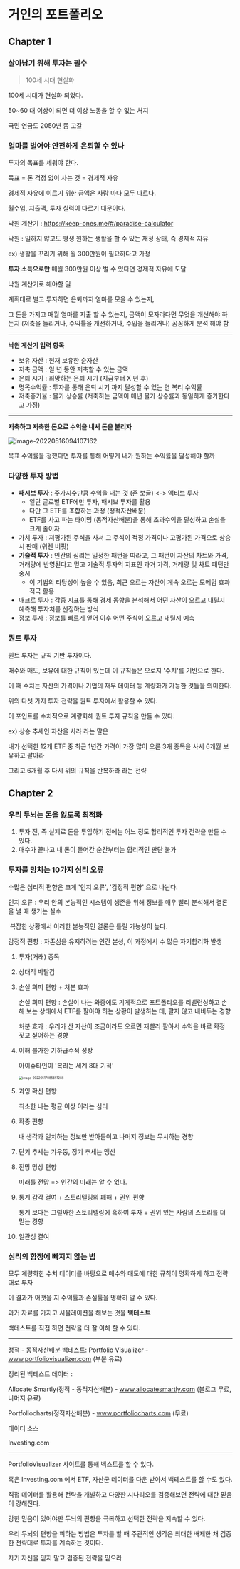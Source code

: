 # 거인의 포트폴리오



## Chapter 1





### 살아남기 위해 투자는 필수

> 100세 시대 현실화



100세 시대가 현실화 되었다.

50~60 대 이상이 되면 더 이상 노동을 할 수 없는 처지

국민 연금도 2050년 쯤 고갈



### 얼마를 벌어야 안전하게 은퇴할 수 있나

투자의 목표를 세워야 한다.

목표 = 돈 걱정 없이 사는 것 = 경제적 자유



경제적 자유에 이르기 위한 금액은 사람 마다 모두 다르다.

월수입, 지출액, 투자 실력이 다르기 때문이다.



낙원 계산기 : https://keep-ones.me/#/paradise-calculator

낙원 : 일하지 않고도 평생 원하는 생활을 할 수 있는 재정 상태, 즉 경제적 자유 



ex) 생활을 꾸리기 위해 월 300만원이 필요하다고 가정

**투자 소득으로만** 매월 300만원 이상 벌 수 있다면 경제적 자유에 도달



낙원 계산기로 해야할 일

계획대로 벌고 투자하면 은퇴까지 얼마를 모을 수 있는지,

그 돈을 가지고 매월 얼마를 지출 할 수 있는지, 금액이 모자라다면 무엇을 개선해야 하는지 (저축을 늘리거나, 수익률을 개선하거나, 수입을 늘리거나) 꼼꼼하게 분석 해야 함



----

**낙원 계산기 입력 항목**

- 보유 자산 : 현재 보유한 순자산
- 저축 금액 : 일 년 동안 저축할 수 있는 금액
- 은퇴 시기 : 희망하는 은퇴 시기 (지금부터 X 년 후)
- 명목수익률 : 투자를 통해 은퇴 시기 까지 달성할 수 있는 연 복리 수익률
- 저축증가율 : 믈가 상승률 (저축하는 금액이 매년 물가 상승률과 동일하게 증가한다고 가정)

----



**저축하고 저축한 돈으로 수익을 내서 돈을 불리자**

![image-20220516094107162](https://tva1.sinaimg.cn/large/e6c9d24egy1h29y9ttofuj21mg0u0794.jpg)



목표 수익률을 정했다면 투자를 통해 어떻게 내가 원하는 수익률을 달성해야 할까



### 다양한 투자 방법



- **패시브 투자** : 주가지수만큼 수익을 내는 것 (존 보글) <-> 액티브 투자
  - 일단 글로벌 ETF에만 투자, 패시브 투자를 활용
  - 다만 그 ETF를 조합하는 과정 (정적자산배분)
  - ETF를 사고 파는 타이밍 (동적자산배분)을 통해 초과수익을 달성하고 손실을 크게 줄이자
- 가치 투자 : 저평가된 주식을 사서 그 주식이 적정 가격이나 고평가된 가격으로 상승 시 판매 (워렌 버핏)
- **기술적 투자** : 인간의 심리는 일정한 패턴을 따라고, 그 패턴이 자산의 차트와 가격, 거래량에 반영된다고 믿고 기술적 투자의 지표인 과거 가격, 거래량 및 차트 패턴만 중시
  - 이 기법의 타당성이 높을 수 있음, 최근 오르는 자산이 계속 오르는 모메텀 효과 적극 활용
- 매크로 투자 : 각종 지표를 통해 경제 동향을 분석해서 어떤 자산이 오르고 내릴지 예측해 투자처를 선정하는 방식
- 정보 투자 : 정보를 빠르게 얻어 이후 어떤 주식이 오르고 내릴지 예측



### 퀀트 투자

퀀트 투자는 규칙 기반 투자이다.

매수와 매도, 보유에 대한 규칙이 있는데 이 규칙들은 오로지 '수치'를 기반으로 한다.

이 때 수치는 자산의 가격이나 기업의 재무 데이터 등 계량화가 가능한 것들을 의미한다.



위의 다섯 가지 투자 전략을 퀀트 투자에서 활용할 수 있다.

이 포인트를 수치적으로 계량화해 퀀트 투자 규칙을 만들 수 있다.



ex) 상승 추세인 자산을 사라 라는 말은

내가 선택한 12개 ETF 중 최근 1년간 가격이 가장 많이 오른 3개 종목을 사서 6개월 보유하고 팔아라

그리고 6개월 후 다시 위의 규칙을 반복하라 라는 전략



## Chapter 2



### 우리 두뇌는 돈을 잃도록 최적화

1. 투자 전, 즉 실제로 돈을 투입하기 전에는 어느 정도 합리적인 투자 전략을 만들 수 있다.
2. 매수가 끝나고 내 돈이 들어간 순간부터는 합리적인 판단 불가



### 투자를 망치는 10가지 심리 오류

수많은 심리적 편향은 크게 '인지 오류', '감정적 편향' 으로 나뉜다.



인지 오류 : 우리 안의 본능적인 시스템이 생존을 위해 정보를 매우 빨리 분석해서 결론을 낼 때 생기는 실수

​	복잡한 상황에서 이러한 본능적인 결론은 틀릴 가능성이 높다.

감정적 편향 : 자존심을 유지하려는 인간 본성, 이 과정에서 수 많은 자기합리화 발생



1. 투자(거래) 중독

2. 상대적 박탈감

3. 손실 회피 편향 + 처분 효과

   손실 회피 편향 : 손실이 나는 와중에도 기계적으로 포트폴리오를 리밸런싱하고 손해 보는 상태에서 ETF를 팔아야 하는 상황이 발생하는 데, 팔지 않고 내비두는 경향

   처분 효과 : 우리가 산 자산이 조금이라도 오르면 재빨리 팔아서 수익을 바로 확정 짓고 싶어하는 경향

4. 이해 불가한 기하급수적 성장

   아이슈타인이 '복리는 세계 8대 기적'

   <img src="https://tva1.sinaimg.cn/large/e6c9d24egy1h2b2m29m7jj20ma0fmq4c.jpg" alt="image-20220517085651288" style="zoom:50%;" />

5. 과잉 확신 편향

   최소한 나는 평균 이상 이라는 심리

6. 확증 편향

   내 생각과 일치하는 정보만 받아들이고 나머지 정보는 무시하는 경향

7. 단기 추세는 갸우뚱, 장기 추세는 맹신

8. 전망 망상 편향

   미래를 전망 => 인간의 미래는 알 수 없다.

9. 통계 감각 결여 + 스토리텔링의 폐해 + 권위 편향

   통계 보다는 그럴싸한 스토리텔링에 혹하여 투자 + 권위 있는 사람의 스토리를 더 믿는 경향

10. 일관성 결여



### 심리의 함정에 빠지지 않는 법

모두 계량화한 수치 데이터를 바탕으로 매수와 매도에 대한 규칙이 명확하게 하고 전략대로 투자

이 결과가 어땟을 지 수익률과 손실률을 명확히 알 수 있다.

과거 자료를 가지고 시뮬레이션을 해보는 것을 **백테스트**



백테스트를 직접 하면 전략을 더 잘 이해 할 수 있다.

----

정적 - 동적자산배분 백테스트: Portfolio Visualizer - www.portfoliovisualizer.com (부분 유료)

정리된 백테스트 데이터 : 

Allocate Smartly(정적 - 동적자산배분) - www.allocatesmartly.com (블로그 무료, 나머지 유료)

Portfoliocharts(정적자산배분) - www.portfoliocharts.com (무료)

데이터 소스

Investing.com

----

PortfolioVisualizer 사이트를 통해 벡스트를 할 수 있다. 

혹은 Investing.com 에서 ETF, 자산군 데이터를 다운 받아서 백테스트를 할 수도 있다.

직접 데이터를 활용해 전략을 개발하고 다양한 시나리오를 검증해보면 전략에 대한 믿음이 강해진다.

강한 믿음이 있어야만 두뇌의 편향을 극복하고 선택한 전략을 지속할 수 있다.



우리 두뇌의 편향을 피하는 방법은 투자를 할 때 주관적인 생각은 최대한 배제한 채 검증한 전략대로 투자를 계속하는 것이다.

자기 자신을 믿지 말고 검증된 전략을 믿으라